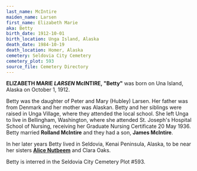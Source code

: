 ```yaml
---
last_name: McIntire
maiden_name: Larsen
first_name: Elizabeth Marie
aka: Betty
birth_date: 1912-10-01
birth_location: Unga Island, Alaska
death_date: 1984-10-19
death_location: Homer, Alaska
cemetery: Seldovia City Cemetery
cemetery_plot: 593
source_file: Cemetery Directory
---
```

**ELIZABETH MARIE *LARSEN* McINTIRE, "Betty"** was born on Una Island, Alaska on October 1, 1912.  

Betty was the daughter of Peter and Mary (Hubley) Larsen. Her father was from Denmark and her mother was Alaskan. Betty and her siblings were raised in Unga Village, where they attended the local school. She left Unga to live in Bellingham, Washington, where she attended St. Joseph's Hospital School of Nursing, receiving her Graduate Nursing Certificate 20 May 1936. Betty married **Rolland McIntire** and they had a son, **James McIntire**.

In her later years Betty lived in Seldovia, Kenai Peninsula, Alaska, to be near her sisters [**Alice Nutbeem**](./Nutbeem_Alice.md) and Clara Oaks. 

Betty is interred in the Seldovia City Cemetery Plot #593.

